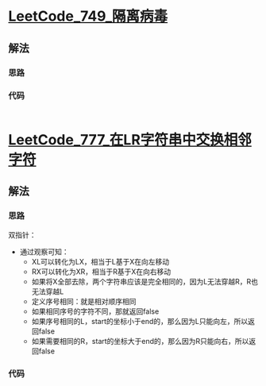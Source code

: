 # [LeetCode_749_隔离病毒](https://leetcode.cn/problems/contain-virus/)
## 解法
### 思路

### 代码
```java

```
# [LeetCode_777_在LR字符串中交换相邻字符](https://leetcode.cn/problems/swap-adjacent-in-lr-string/)
## 解法
### 思路
双指针：
- 通过观察可知：
  - XL可以转化为LX，相当于L基于X在向左移动
  - RX可以转化为XR，相当于R基于X在向右移动
  - 如果将X全部去除，两个字符串应该是完全相同的，因为L无法穿越R，R也无法穿越L
  - 定义序号相同：就是相对顺序相同
  - 如果相同序号的字符不同，那就返回false
  - 如果序号相同的L，start的坐标小于end的，那么因为L只能向左，所以返回false
  - 如果需要相同的R，start的坐标大于end的，那么因为R只能向右，所以返回false
### 代码
```java

```
